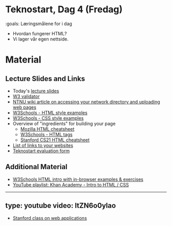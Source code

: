 # Teknostart, Dag 4 (Fredag)

:goals: Læringsmålene for i dag
* Hvordan fungerer HTML?
* Vi lager vår egen nettside.

# Material

## Lecture Slides and Links

* Today's [lecture slides](slides/day4-slides.pdf)
* [W3 validator](https://validator.w3.org/#validate_by_input)
* [NTNU wiki article on accessing your network directory and uploading web pages](https://i.ntnu.no/wiki/-/wiki/Norsk/Lag+nettside+på+folk-ntnu-no)
* [W3Schools - HTML style examples](https://www.w3schools.com/html/html_styles.asp)
* [W3Schools - CSS style examples](https://www.w3schools.com/css/default.asp )
* Overview of "ingredients" for building your page
    * [Mozilla HTML cheatsheet](https://developer.mozilla.org/en-US/docs/Learn/HTML/Cheatsheet) 
    * [W3Schools - HTML tags](https://www.w3schools.com/tags/default.asp)
    * [Stanford CS21 HTML cheatsheet](https://web.stanford.edu/group/csp/cs21/htmlcheatsheet.pdf)
* [List of links to your websites](https://s.ntnu.no/ts-pages)
* [Teknostart evaluation form](https://s.ntnu.no/tekno)



## Additional Material

* [W3Schools HTML intro with in-browser examples & exercises](https://www.w3schools.com/html/html_intro.asp)
* [YouTube playlist: Khan Academy -  Intro to HTML / CSS](https://www.youtube.com/playlist?list=PLfloRV9R6_kRQihyrQV9eVYt32KNGqXRo)
---
type: youtube
video: ItZN6o0ylao
---


* [Stanford class on web applications](https://web.stanford.edu/class/cs142/lectures.html)
